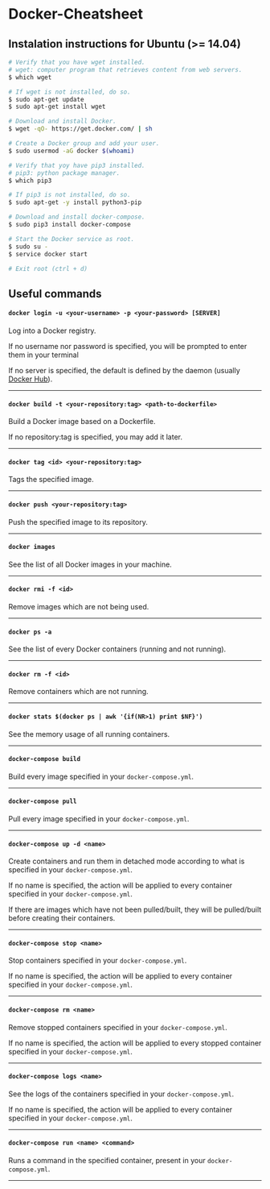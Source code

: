 # Docker-Cheatsheet

## Instalation instructions for Ubuntu (>= 14.04)
```sh
# Verify that you have wget installed.
# wget: computer program that retrieves content from web servers.
$ which wget

# If wget is not installed, do so.
$ sudo apt-get update
$ sudo apt-get install wget

# Download and install Docker.
$ wget -qO- https://get.docker.com/ | sh

# Create a Docker group and add your user.
$ sudo usermod -aG docker $(whoami)

# Verify that yoy have pip3 installed.
# pip3: python package manager.
$ which pip3

# If pip3 is not installed, do so.
$ sudo apt-get -y install python3-pip

# Download and install docker-compose.
$ sudo pip3 install docker-compose

# Start the Docker service as root.
$ sudo su -
$ service docker start

# Exit root (ctrl + d)
```

## Useful commands

#### `docker login -u <your-username> -p <your-password> [SERVER]`

Log into a Docker registry.

If no username nor password is specified, you will be prompted to enter them
in your terminal

If no server is specified, the default is defined by the daemon (usually [Docker Hub](https://hub.docker.com/)).

---

#### `docker build -t <your-repository:tag> <path-to-dockerfile>`

Build a Docker image based on a Dockerfile.

If no repository:tag is specified, you may add it later.

---

#### `docker tag <id> <your-repository:tag>`

Tags the specified image.

---

#### `docker push <your-repository:tag>`

Push the specified image to its repository.

---

#### `docker images`

See the list of all Docker images in your machine.

---

#### `docker rmi -f <id>`

Remove images which are not being used.

---

#### `docker ps -a`

See the list of every Docker containers (running and not running).

---

#### `docker rm -f <id>`

Remove containers which are not running.

---

#### `docker stats $(docker ps | awk '{if(NR>1) print $NF}')`

See the memory usage of all running containers.

---

#### `docker-compose build`

Build every image specified in your `docker-compose.yml`.

---

#### `docker-compose pull`

Pull every image specified in your `docker-compose.yml`.

---

#### `docker-compose up -d <name>`

Create containers and run them in detached mode according to what is specified in your `docker-compose.yml`.

If no name is specified, the action will be applied to every container specified in your `docker-compose.yml`.

If there are images which have not been pulled/built, they will be pulled/built before creating their containers.

---

#### `docker-compose stop <name>`

Stop containers specified in your `docker-compose.yml`.

If no name is specified, the action will be applied to every container specified in your `docker-compose.yml`.

---

#### `docker-compose rm <name>`

Remove stopped containers specified in your `docker-compose.yml`.

If no name is specified, the action will be applied to every stopped container specified in your `docker-compose.yml`.

---

#### `docker-compose logs <name>`

See the logs of the containers specified in your `docker-compose.yml`.

If no name is specified, the action will be applied to every container specified in your `docker-compose.yml`.

---

#### `docker-compose run <name> <command>`

Runs a command in the specified container, present in your `docker-compose.yml`.

---
